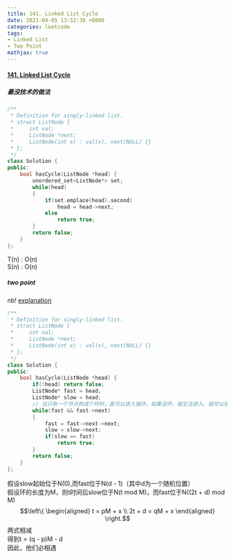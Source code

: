 ```yaml
---
title: 141. Linked List Cycle
date: 2021-04-05 13:52:38 +0800
categories: leetcode
tags: 
- Linked List
- Two Point
mathjax: true
---
```

#### [141. Linked List Cycle](https://leetcode.com/problems/linked-list-cycle/)

##### 最没技术的做法
```c++
/**
 * Definition for singly-linked list.
 * struct ListNode {
 *     int val;
 *     ListNode *next;
 *     ListNode(int x) : val(x), next(NULL) {}
 * };
 */
class Solution {
public:
    bool hasCycle(ListNode *head) {
        unordered_set<ListNode*> set;
        while(head)
        {
            if(set.emplace(head).second)
                head = head->next;
            else
                return true;
        }
        return false;
    }
};
```
T(n) : O(n) <br>
S(n) : O(n)

##### two point

nb!
[explanation](https://codingfreak.blogspot.com/2012/09/detecting-loop-in-singly-linked-list_22.html)

```c++
/**
 * Definition for singly-linked list.
 * struct ListNode {
 *     int val;
 *     ListNode *next;
 *     ListNode(int x) : val(x), next(NULL) {}
 * };
 */
class Solution {
public:
    bool hasCycle(ListNode *head) {
        if(!head) return false;
        ListNode* fast = head;
        ListNode* slow = head;
        // 当只有一个节点构成个环时，是可以进入循环，如果没环，就无法进入。就可以处理只有一个的情况
        while(fast && fast->next)
        {
            fast = fast->next->next;
            slow = slow->next;
            if(slow == fast)
                return true;
        }
        return false;
    }
};
```

假设slow起始位于N(0),而fast位于N(d - 1)（其中d为一个随机位置）<br>
假设环的长度为M，则t时间后slow位于N(t mod M)，而fast位于N((2t + d) mod M) <br>
$$\left\{
\begin{aligned}
t = pM + x \\
2t + d = qM + x
\end{aligned}
\right.$$
两式相减<br>
得到t = (q - p)M - d<br>
因此，他们必相遇
